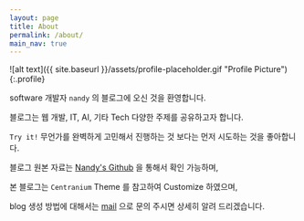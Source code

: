 ```yaml
---
layout: page
title: About
permalink: /about/
main_nav: true
---
```


![alt text]({{ site.baseurl }}/assets/profile-placeholder.gif "Profile Picture"){:.profile}

software 개발자 `nandy` 의 블로그에 오신 것을 환영합니다.

블로그는 웹 개발, IT, AI, 기타 Tech 다양한 주제를 공유하고자 합니다.

`Try it!` 무언가를 완벽하게 고민해서 진행하는 것 보다는 먼저 시도하는 것을 좋아합니다.

블로그 원본 자료는 [Nandy's Github](https://github.com/DongJinNam) 을 통해서 확인 가능하며,

본 블로그는 `Centranium` Theme 를 참고하여 Customize 하였으며, 

blog 생성 방법에 대해서는 [mail](mailto:ehdwls6856@gmail.com) 으로 문의 주시면 상세히 알려 드리겠습니다.

[centrarium]: https://github.com/bencentra/centrarium
[bencentra]: http://bencentra.com
[jekyll]: https://github.com/jekyll/jekyll
